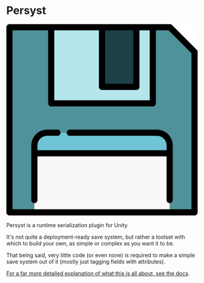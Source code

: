 # Persyst

![A lovely and convenienty CC0 .svg of a floppy disk](Assets/logo.svg)

Persyst is a runtime serialization plugin for Unity.

It's not quite a deployment-ready save system, but rather a toolset with which to build your own, as simple or complex as you want it to be. 

That being said, very little code (or even none) is required to make a simple save system out of it (mostly just tagging fields with attributes).

[For a far more detailed explanation of what this is all about, see the docs](https://pepeojeda.github.io/persyst-docs/).